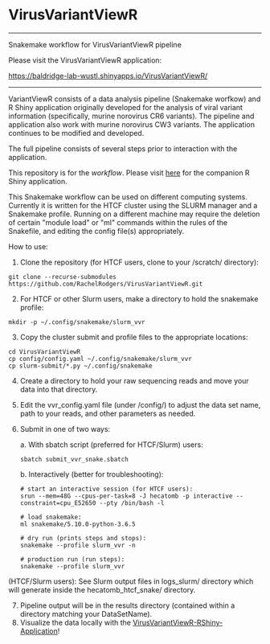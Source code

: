 # VirusVariantViewR
------
Snakemake workflow for VirusVariantViewR pipeline

Please visit the VirusVariantViewR application:

https://baldridge-lab-wustl.shinyapps.io/VirusVariantViewR/

------

VariantViewR consists of a data analysis pipeline (Snakemake worfkow) and R Shiny application originally developed for the analysis of viral variant information (specifically, murine norovirus CR6 variants). The pipeline and application also work with murine norovirus CW3 variants. The application continues to be modified and developed.

The full pipeline consists of several steps prior to interaction with the application.

This repository is for the *workflow*. Please visit [here](https://github.com/RachelRodgers/VirusVariantViewR-RShiny-Application) for the companion R Shiny application.

This Snakemake workflow can be used on different computing systems.  Currently it is written for the HTCF cluster using the SLURM manager and a Snakemake profile. Running on a different machine may require the deletion of certain "module load" or "ml" commands within the rules of the Snakefile, and editing the config file(s) appropriately.

How to use:

1. Clone the repository (for HTCF users, clone to your /scratch/ directory):
```
git clone --recurse-submodules https://github.com/RachelRodgers/VirusVariantViewR.git
```
2. For HTCF or other Slurm users, make a directory to hold the snakemake profile:
```
mkdir -p ~/.config/snakemake/slurm_vvr
```
3. Copy the cluster submit and profile files to the appropriate locations:
```
cd VirusVariantViewR
cp config/config.yaml ~/.config/snakemake/slurm_vvr
cp slurm-submit/*.py ~/.config/snakemake
```
4. Create a directory to hold your raw sequencing reads and move your data into that directory.
5. Edit the vvr_config.yaml file (under /config/) to adjust the data set name, path to your reads, and other parameters as needed.
6. Submit in one of two ways:
	
	a. With sbatch script (preferred for HTCF/Slurm) users:
	```
	sbatch submit_vvr_snake.sbatch
	```
	b. Interactively (better for troubleshooting):
	```
	# start an interactive session (for HTCF users):
	srun --mem=48G --cpus-per-task=8 -J hecatomb -p interactive --constraint=cpu_E52650 --pty /bin/bash -l
	
	# load snakemake:
	ml snakemake/5.10.0-python-3.6.5
	
	# dry run (prints steps and stops):
	snakemake --profile slurm_vvr -n
	
	# production run (run steps):
	snakemake --profile slurm_vvr
	```
(HTCF/Slurm users): See Slurm output files in logs_slurm/ directory which will generate inside the hecatomb_htcf_snake/ directory.

7. Pipeline output will be in the results directory (contained within a directory matching your DataSetName).
8. Visualize the data locally with the [VirusVariantViewR-RShiny-Application](https://github.com/RachelRodgers/VirusVariantViewR-RShiny-Application)!
